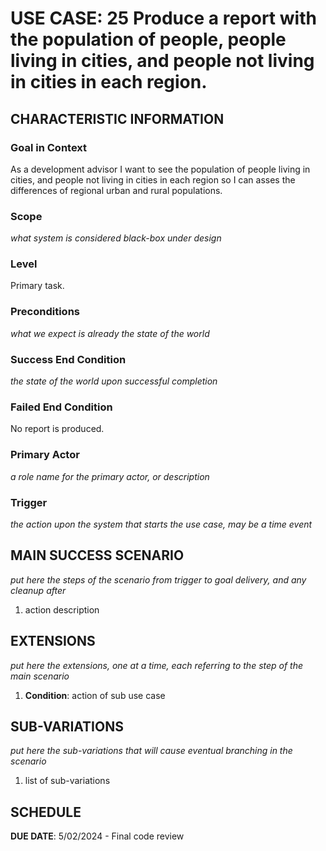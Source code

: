# USE CASE: 25 Produce a report with the population of people, people living in cities, and people not living in cities in each region.

## CHARACTERISTIC INFORMATION

### Goal in Context

As a development advisor I want to see the population of people living in cities, and people not living in cities in each region so I can asses the differences of regional urban and rural populations.

### Scope

*what system is considered black-box under design*

### Level

Primary task.

### Preconditions

*what we expect is already the state of the world*

### Success End Condition

*the state of the world upon successful completion*

### Failed End Condition

No report is produced.

### Primary Actor

*a role name for the primary actor, or description*

### Trigger

*the action upon the system that starts the use case, may be a time event*

## MAIN SUCCESS SCENARIO

*put here the steps of the scenario from trigger to goal delivery, and any cleanup after*

1. action description

## EXTENSIONS

*put here the extensions, one at a time, each referring to the step of the main scenario*

1. **Condition**: action of sub use case

## SUB-VARIATIONS

*put here the sub-variations that will cause eventual branching in the scenario*

1. list of sub-variations

## SCHEDULE

**DUE DATE**: 5/02/2024 - Final code review